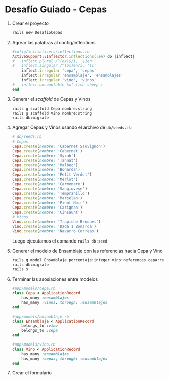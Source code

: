 # Desafío Guiado - Cepas

1. Crear el proyecto

    ```bash
    rails new DesafioCepas
    ```

2. Agrear las palabras al config/inflections

    ```ruby
    #cofig/initializers/inflections.rb
    ActiveSupport::Inflector.inflections(:en) do |inflect|
    #   inflect.plural /^(ox)$/i, '\1en'
    #   inflect.singular /^(ox)en/i, '\1'
        inflect.irregular 'cepa', 'cepas'
        inflect.irregular 'ensamblaje', 'ensamblajes'
        inflect.irregular 'vino', 'vinos'
    #   inflect.uncountable %w( fish sheep )
    end
    ```

3. Generar el *scaffold* de Cepas y Vinos

    ```bash
    rails g scaffold Cepa nombre:string
    rails g scaffold Vino nombre:string
    rails db:migrate
    ```

4. Agregar Cepas y Vinos usando el archivo de `db/seeds.rb`

    ```ruby
    # db/seeds.rb
    # Cepas
    Cepa.create(nombre: 'Cabernet Sauvignon')
    Cepa.create(nombre: 'Cabernet')
    Cepa.create(nombre: 'Syrah')
    Cepa.create(nombre: 'Tannat')
    Cepa.create(nombre: 'Malbec')
    Cepa.create(nombre: 'Bonarda')
    Cepa.create(nombre: 'Petit Verdot')
    Cepa.create(nombre: 'Merlot')
    Cepa.create(nombre: 'Carmenere')
    Cepa.create(nombre: 'Sangiovese')
    Cepa.create(nombre: 'Tempranillo')
    Cepa.create(nombre: 'Marselan')
    Cepa.create(nombre: 'Pinot Noir')
    Cepa.create(nombre: 'Carignan')
    Cepa.create(nombre: 'Cinsaunt')
    # Vinos
    Vino.create(nombre: 'Trapiche Broquel')
    Vino.create(nombre: 'Dadá 1 Bonarda')
    Vino.create(nombre: 'Navarro Correas')
    ```

    Luego ejecutamos el comando `rails db:seed`

5. Generar el  modelo de Ensamblaje con las referencias hacia Cepa y Vino

    ```bash
    rails g model Ensamblaje porcentaje:integer vino:references cepa:references
    rails db:migrate
    rails s
    ```

6. Terminar las asosiaciones entre modelos

    ```ruby
    #app/models/cepa.rb
    class Cepa < ApplicationRecord
        has_many :ensamblajes
        has_many :vinos, through: :ensamblajes
    end
    ```

    ```ruby
    #app/models/ensamblaje.rb
    class Ensamblaje < ApplicationRecord
        belongs_to :vino
        belongs_to :cepa
    end
    ```

    ```ruby
    #app/models/vino.rb
    class Vino < ApplicationRecord
        has_many :ensamblajes
        has_many :cepas, through: :ensamblajes
    end
    ```

7. Crear el formulario
